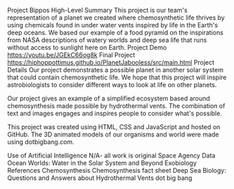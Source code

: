 Project Bippos
High-Level Summary
This project is our team's representation of a planet we created where chemosynthetic life thrives by using chemicals found in under water vents inspired by life in the Earth's deep oceans. We based our example of a food pyramid on the inspirations from NASA descriptions of watery worlds and deep sea life that runs without access to sunlight here on Earth.
Project Demo
https://youtu.be/JGEkC66og8k
Final Project
https://hiphoppottimus.github.io/PlanetJabooless/src/main.html
Project Details
Our project demonstrates a possible planet in another solar system that could contain chemosynthetic life. We hope that this project will inspire astrobiologists to consider different ways to look at life on other planets.

Our project gives an example of a simplified ecosystem based around chemosynthesis made possible by hydrothermal vents. The combination of text and images engages and inspires people to consider what's possible.

This project was created using HTML, CSS and JavaScript and hosted on GitHub. The 3D animated models of our organisms and world were made using dotbigbang.com.

Use of Artificial Intelligence
N/A- all work is original
Space Agency Data
Ocean Worlds: Water in the Solar System and Beyond
Exobiology
References
Chemosynthesis
Chemosynthesis fact sheet
Deep Sea Biology: Questions and Answers about Hydrothermal Vents
dot big bang
